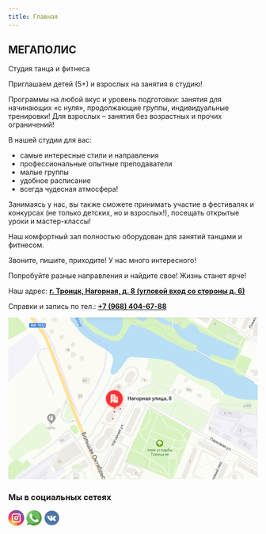 ```yaml
---
title: Главная
---
```


## МЕГАПОЛИС
Студия танца и фитнеса 

Приглашаем детей (5+) и взрослых на занятия в студию!

Программы на любой вкус и уровень подготовки: занятия для начинающих «с нуля», продолжающие группы, индивидуальные тренировки! Для взрослых – занятия без возрастных и прочих ограничений!

В нашей студии для вас: 

  * самые интересные стили и направления 
  * профессиональные опытные преподаватели
  * малые группы
  * удобное расписание
  * всегда чудесная атмосфера! 

Занимаясь у нас, вы также сможете принимать участие в фестивалях и конкурсах (не только детских, но и взрослых!), посещать открытые уроки и мастер-классы!

Наш комфортный зал полностью оборудован для занятий танцами и фитнесом.

Звоните, пишите, приходите! У нас много интересного! 

Попробуйте разные направления и найдите свое! Жизнь станет ярче!

Наш адрес: **[г. Троицк, Нагорная, д. 8 (угловой вход со стороны д. 6)](https://yandex.ru/maps/-/CCQtFKUA3D)**

Справки и запись по тел.: **[+7 (968) 404-67-88](tel://+79684046788)**

![Карта](images/transfer.png "Карта")

### Мы в социальных сетеях

[![Instagram](images/instagram.png "Instagram")](http://instagram.com/megapolistro/)
[![WhatsApp](images/whatsapp.png "WhatsApp")](https://api.whatsapp.com/send?phone=79684046788)
[![VK](images/vk.png "VKontakte")](https://vk.com/megapolis_tro)
